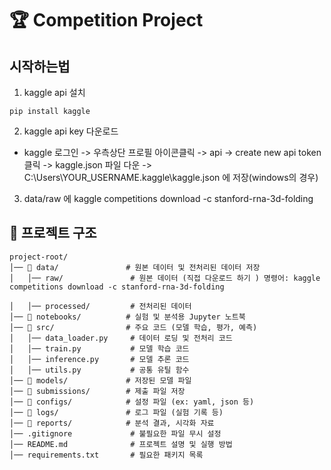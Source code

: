 # 🏆 Competition Project

## 시작하는법

1. kaggle api 설치

```
pip install kaggle
```

2. kaggle api key 다운로드

- kaggle 로그인 -> 우측상단 프로필 아이콘클릭 -> api -> create new api token 클릭 -> kaggle.json 파일 다운 -> C:\Users\YOUR_USERNAME\.kaggle\kaggle.json 에 저장(windows의 경우)

3. data/raw 에 kaggle competitions download -c stanford-rna-3d-folding

## 📂 프로젝트 구조

```plaintext
project-root/
│── 📂 data/               # 원본 데이터 및 전처리된 데이터 저장
│   │── raw/               # 원본 데이터 (직접 다운로드 하기 ) 명령어: kaggle competitions download -c stanford-rna-3d-folding

│   │── processed/         # 전처리된 데이터
│── 📂 notebooks/          # 실험 및 분석용 Jupyter 노트북
│── 📂 src/                # 주요 코드 (모델 학습, 평가, 예측)
│   │── data_loader.py     # 데이터 로딩 및 전처리 코드
│   │── train.py           # 모델 학습 코드
│   │── inference.py       # 모델 추론 코드
│   │── utils.py           # 공통 유틸 함수
│── 📂 models/             # 저장된 모델 파일
│── 📂 submissions/        # 제출 파일 저장
│── 📂 configs/            # 설정 파일 (ex: yaml, json 등)
│── 📂 logs/               # 로그 파일 (실험 기록 등)
│── 📂 reports/            # 분석 결과, 시각화 자료
│── .gitignore             # 불필요한 파일 무시 설정
│── README.md              # 프로젝트 설명 및 실행 방법
│── requirements.txt       # 필요한 패키지 목록
```
